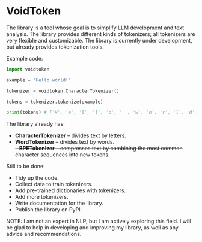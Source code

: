 # VoidToken
The library is a tool whose goal is to simplify LLM development and text analysis. The library provides different kinds of tokenizers; all tokenizers are very flexible and customizable. The library is currently under development, but already provides tokenization tools.

Example code:

```python
import voidtoken

example = "Hello world!"

tokenizer = voidtoken.CharacterTokenizer()

tokens = tokenizer.tokenize(example)

print(tokens) # ['H', 'e', 'l', 'l', 'o', ' ', 'w', 'o', 'r', 'l', 'd', '!']
``` 

The library already has:

- **CharacterTokenizer** – divides text by letters.  
- **WordTokenizer** – divides text by words.  
~~- **BPETokenizer** – compresses text by combining the most common character sequences into new tokens.~~

Still to be done:

- Tidy up the code.
- Collect data to train tokenizers.
- Add pre-trained dictionaries with tokenizers.
- Add more tokenizers.
- Write documentation for the library.
- Publish the library on PyPI.

NOTE: I am not an expert in NLP, but I am actively exploring this field. I will be glad to help in developing and improving my library, as well as any advice and recommendations.
